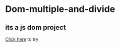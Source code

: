 # Dom-multiple-and-divide
## its a js dom project

<a href="https://muhammetsalihaslan.github.io/Dom-multiple-and-divide/">Click here</a> to try 
